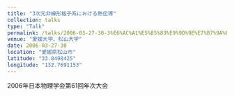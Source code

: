 ```yaml
---
title: "3次元非線形格子系における熱伝導"
collection: talks
type: "Talk"
permalink: /talks/2006-03-27-30-3%E6%AC%A1%E5%85%83%E9%9D%9E%E7%B7%9A%E5%BD%A2%E6%A0%BC%E5%AD%90%E7%B3%BB%E3%81%AB%E3%81%8A%E3%81%91%E3%82%8B%E7%86%B1%E4%BC%9D%E5%B0%8E
venue: "愛媛大学、松山大学"
date: 2006-03-27-30
location: "愛媛県松山市"
latitude: "33.8498425"
longitude: "132.7691153"
---
```


2006年日本物理学会第61回年次大会
